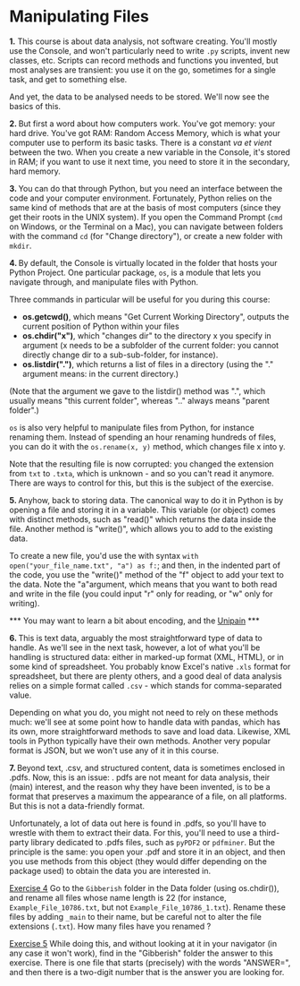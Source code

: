 # Manipulating Files

<b>1.</b> This course is about data analysis, not software creating. You'll mostly use the Console, and won't 
particularly need to write `.py` scripts, invent new classes, etc. Scripts can record methods and functions you 
invented, but most analyses are transient: you use it on the go, sometimes for a single task, and get to something 
else.

And yet, the data to be analysed needs to be stored. We'll now see the basics of this.

<b>2. </b>But first a word about how computers work. You've got memory: your hard drive. You've got RAM: Random 
Access Memory, which is what your computer use to perform its basic tasks. There is a constant <i>va et vient</i> 
between the two. When you create a new variable in the Console, it's stored in RAM; if you want to use it next time, 
you need to store it in the secondary, hard memory.

<b>3. </b>You can do that through Python, but you need an interface between the code and your computer 
environment. Fortunately, Python relies on the same kind of methods that are at the basis of most computers (since 
they get their roots in the UNIX system). If you open the Command Prompt (`cmd` on Windows, or the Terminal on a Mac),
you can navigate between folders with the command `cd` (for "Change directory"), or create a new folder with `mkdir`.

<b>4. </b>By default, the Console is virtually located in the folder that hosts your Python Project. 
One particular package, `os`, is a module that lets you navigate through, and 
manipulate files with Python. 

Three commands in particular will be useful for you during this course:
<ul><li><b>os.getcwd()</b>, which means "Get Current Working Directory", outputs the current position of Python 
within your files</li>
<li><b>os.chdir("x")</b>, which "changes dir" to the directory x you specify in argument (x needs to be a subfolder 
of the current folder: you cannot directly change dir to a sub-sub-folder, for instance).</li>
<li><b>os.listdir(".")</b>, which returns a list of files in a directory (using the "." argument means: in the 
current directory.)</li></ul>

(Note that the argument we gave to the listdir() method was ".", which usually means "this current folder", whereas 
".." always means "parent folder".)

`os` is also very helpful to manipulate files from Python, for instance renaming them. Instead of spending an hour 
renaming hundreds of files, you can do it with the `os.rename(x, y)` method, which changes file x into y.

Note that the resulting file is now corrupted: you changed the extension from `txt` to `.txta`, which is unknown - 
and so you can't read it anymore. There are ways to control for this, but this is the subject of the exercise.

<b>5. </b> Anyhow, back to storing data. The canonical way to do it in Python is by opening a file and storing it in a 
variable. This variable (or object) comes with distinct methods, such as "read()" which returns the data inside the 
file. Another method is "write()", which allows you to add to the existing data.

To create a new file, you'd use the with syntax `with open("your_file_name.txt", "a") as f:`; and then, in the 
indented part of the code, you use the "write()" method of the "f" object to add your text to the data.
Note the "a"argument, which means that you want to both read and write in the file (you could input "r" only for reading, or "w" only for writing). 

*** You may want to learn a bit about encoding, and the <a href="https://nedbatchelder.com/text/unipain/unipain.
html#1">Unipain</a> ***

<b>6. </b> This is text data, arguably the most straightforward type of data to handle. As we'll see in the next 
task, however, a lot of what you'll be handling is structured data: either in marked-up format (XML, HTML), or in 
some kind of spreadsheet. You probably know Excel's native `.xls` format for spreadsheet, but there are plenty 
others, and a good deal of data analysis relies on a simple format called `.csv` - which stands for comma-separated 
value.

Depending on what you do, you might not need to rely on these methods much: we'll see at some point 
how to handle data with pandas, which has its own, more straightforward methods to save and load data. Likewise, XML 
tools in Python typically have their own methods. Another very popular format is JSON, but we won't use any of it in 
this course.

<b>7. </b> Beyond text, .csv, and structured content, data is sometimes enclosed in .pdfs. Now, this is an issue: .
pdfs are not meant for data analysis, their (main) interest, and the reason why they have been invented, is to be a 
format that preserves a maximum the appearance of a file, on all platforms. But this is not a data-friendly format.

Unfortunately, a lot of data out here is found in .pdfs, so you'll have to wrestle with them to extract their data. 
For this, you'll need to use a third-party library dedicated to .pdfs files, such as `pyPDF2` or `pdfminer`. But the 
principle is the same: you open your .pdf and store it in an object, and then you use methods from this object (they 
would differ depending on the package used) to obtain the data you are interested in.

<u>Exercise 4</u> Go to the `Gibberish` folder in the Data folder (using os.chdir()), and rename all files whose name 
length is 22 (for instance, `Example_File_10786.txt`, but not `Example_File_10786_1.txt`). 
Rename these files by adding `_main` to their name, but be careful not to alter the file extensions (`.txt`). How many files have you 
renamed ?

<u>Exercise 5</u> While doing this, and without looking at it in your navigator (in any case it won't work), find in 
the "Gibberish" folder the answer to this exercise. There is one file that starts (precisely) with the words 
"ANSWER=", and then there is a two-digit number that is the answer you are looking for.
